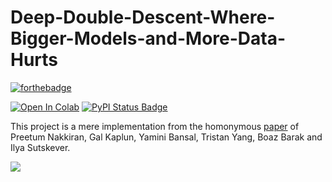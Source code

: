 # Deep-Double-Descent-Where-Bigger-Models-and-More-Data-Hurts

[![forthebadge](https://forthebadge.com/images/badges/made-with-python.svg)](https://www.python.org/)

[![Open In Colab](https://colab.research.google.com/assets/colab-badge.svg)](https://colab.research.google.com)
[![PyPI Status Badge](https://badge.fury.io/py/tensorflow.svg)](https://pypi.org/project/tensorflow/)

This project is a mere implementation from the homonymous [paper](https://arxiv.org/abs/1912.02292) of 
Preetum Nakkiran, Gal Kaplun, Yamini Bansal, Tristan Yang, Boaz Barak and Ilya Sutskever.

![](https://pbs.twimg.com/media/ELFXX6UU4AAJTpc.jpg)
